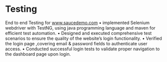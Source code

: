 # Testing
End to end Testing for 
www.saucedemo.com
• implemented Selenium webdriver with 
TestNG, using java programming language 
and maven for efficient test automation.
• Designed and executed comprehensive test 
scenarios to ensure the quality of the 
website’s login functionality.
• Verified the login page ,covering email & 
password fields to authenticate user 
access.
• Conducted successful login tests to validate 
proper navigation to the dashboard page 
upon login.
